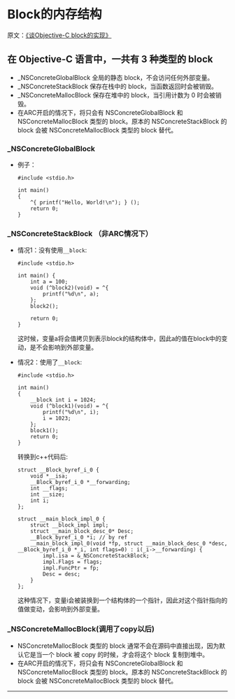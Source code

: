 # Block的内存结构

原文：[《谈Objective-C block的实现》][1]

## 在 Objective-C 语言中，一共有 3 种类型的 block

- _NSConcreteGlobalBlock 全局的静态 block，不会访问任何外部变量。
- _NSConcreteStackBlock 保存在栈中的 block，当函数返回时会被销毁。
- _NSConcreteMallocBlock 保存在堆中的 block，当引用计数为 0 时会被销毁。
- 在ARC开启的情况下，将只会有 NSConcreteGlobalBlock 和 NSConcreteMallocBlock 类型的 block。原本的 NSConcreteStackBlock 的 block 会被 NSConcreteMallocBlock 类型的 block 替代。

### _NSConcreteGlobalBlock
	
- 例子：

	```
	#include <stdio.h>
	
	int main()
	{
	    ^{ printf("Hello, World!\n"); } ();
	    return 0;
	}

	```

### _NSConcreteStackBlock （非ARC情况下）
- 情况1：没有使用`__block`:

	```
	#include <stdio.h>
	
	int main() {
	    int a = 100;
	    void (^block2)(void) = ^{
	        printf("%d\n", a);
	    };
	    block2();
	
	    return 0;
	}
	```
	这时候，变量a将会值拷贝到表示block的结构体中，因此a的值在block中的变动，是不会影响到外部变量。
	
- 情况2：使用了`__block`:
	
	```
	#include <stdio.h>

	int main()
	{
	    __block int i = 1024;
	    void (^block1)(void) = ^{
	        printf("%d\n", i);
	        i = 1023;
	    };
	    block1();
	    return 0;
	}
	```
	
	转换到c++代码后:
	
	```
	struct __Block_byref_i_0 {
	    void *__isa;
	    __Block_byref_i_0 *__forwarding;
	    int __flags;
	    int __size;
	    int i;
	};
	
	struct __main_block_impl_0 {
	    struct __block_impl impl;
	    struct __main_block_desc_0* Desc;
	    __Block_byref_i_0 *i; // by ref
	    __main_block_impl_0(void *fp, struct __main_block_desc_0 *desc, __Block_byref_i_0 *_i, int flags=0) : i(_i->__forwarding) {
	        impl.isa = &_NSConcreteStackBlock;
	        impl.Flags = flags;
	        impl.FuncPtr = fp;
	        Desc = desc;
	    }
	};
	```
	这种情况下，变量i会被装换到一个结构体的一个指针，因此对这个指针指向的值做变动，会影响到外部变量。

### _NSConcreteMallocBlock(调用了copy以后)
- NSConcreteMallocBlock 类型的 block 通常不会在源码中直接出现，因为默认它是当一个 block 被 copy 的时候，才会将这个 block 复制到堆中。
- 在ARC开启的情况下，将只会有 NSConcreteGlobalBlock 和 NSConcreteMallocBlock 类型的 block。原本的 NSConcreteStackBlock 的 block 会被 NSConcreteMallocBlock 类型的 block 替代。




---
[1]: http://blog.devtang.com/2013/07/28/a-look-inside-blocks/